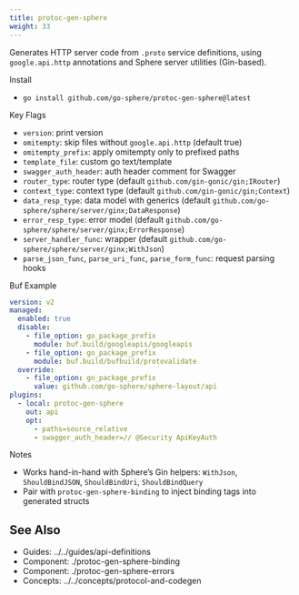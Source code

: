 ```yaml
---
title: protoc-gen-sphere
weight: 33
---
```


Generates HTTP server code from `.proto` service definitions, using `google.api.http` annotations and Sphere server utilities (Gin-based).

Install
- `go install github.com/go-sphere/protoc-gen-sphere@latest`

Key Flags
- `version`: print version
- `omitempty`: skip files without `google.api.http` (default true)
- `omitempty_prefix`: apply omitempty only to prefixed paths
- `template_file`: custom go text/template
- `swagger_auth_header`: auth header comment for Swagger
- `router_type`: router type (default `github.com/gin-gonic/gin;IRouter`)
- `context_type`: context type (default `github.com/gin-gonic/gin;Context`)
- `data_resp_type`: data model with generics (default `github.com/go-sphere/sphere/server/ginx;DataResponse`)
- `error_resp_type`: error model (default `github.com/go-sphere/sphere/server/ginx;ErrorResponse`)
- `server_handler_func`: wrapper (default `github.com/go-sphere/sphere/server/ginx;WithJson`)
- `parse_json_func`, `parse_uri_func`, `parse_form_func`: request parsing hooks

Buf Example
```yaml
version: v2
managed:
  enabled: true
  disable:
    - file_option: go_package_prefix
      module: buf.build/googleapis/googleapis
    - file_option: go_package_prefix
      module: buf.build/bufbuild/protovalidate
  override:
    - file_option: go_package_prefix
      value: github.com/go-sphere/sphere-layout/api
plugins:
  - local: protoc-gen-sphere
    out: api
    opt:
      - paths=source_relative
      - swagger_auth_header=// @Security ApiKeyAuth
```

Notes
- Works hand-in-hand with Sphere’s Gin helpers: `WithJson`, `ShouldBindJSON`, `ShouldBindUri`, `ShouldBindQuery`
- Pair with `protoc-gen-sphere-binding` to inject binding tags into generated structs

## See Also

- Guides: ../../guides/api-definitions
- Component: ./protoc-gen-sphere-binding
- Component: ./protoc-gen-sphere-errors
- Concepts: ../../concepts/protocol-and-codegen
